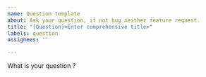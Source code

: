 ```yaml
---
name: Question template
about: Ask your question, if not bug neither feature request.
title: "[Question]<Enter comprehensive title>"
labels: question
assignees: ''

---
```


What is your question ?
